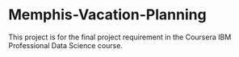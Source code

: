 # Memphis-Vacation-Planning
This project is for the final project requirement in the Coursera IBM Professional Data Science course.

